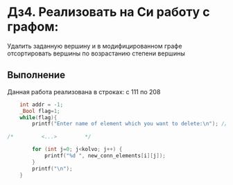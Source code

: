 # Дз4. Реализовать на Си работу с графом:
Удалить заданную вершину и в модифицированном графе отсортировать вершины по возрастанию степени вершины

Выполнение
-----
Данная работа реализована в строках: с 111 по 208
```C
    int addr = -1;
    _Bool flag=1;
    while(flag){
        printf("Enter name of element which you want to delete:\n"); //string10
        
/*         <...>         */

        for (int j=0; j<kolvo; j++) {
            printf("%d ", new_conn_elements[i][j]);
        }
        printf("\n");
    }
```
